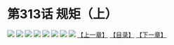 # 第313话 规矩（上）
![](https://mhpic.xiaomingtaiji.net/comic/D/斗破苍穹拆分版/313话/1.jpg-zymk.middle.webp)
![](https://mhpic.xiaomingtaiji.net/comic/D/斗破苍穹拆分版/313话/2.jpg-zymk.middle.webp)
![](https://mhpic.xiaomingtaiji.net/comic/D/斗破苍穹拆分版/313话/3.jpg-zymk.middle.webp)
![](https://mhpic.xiaomingtaiji.net/comic/D/斗破苍穹拆分版/313话/4.jpg-zymk.middle.webp)
![](https://mhpic.xiaomingtaiji.net/comic/D/斗破苍穹拆分版/313话/5.jpg-zymk.middle.webp)
![](https://mhpic.xiaomingtaiji.net/comic/D/斗破苍穹拆分版/313话/6.jpg-zymk.middle.webp)
![](https://mhpic.xiaomingtaiji.net/comic/D/斗破苍穹拆分版/313话/7.jpg-zymk.middle.webp)
![](https://mhpic.xiaomingtaiji.net/comic/D/斗破苍穹拆分版/313话/8.jpg-zymk.middle.webp)
[【上一章】](./312.md)
[【目录】](./READMD.md)
[【下一章】](./314.md)
